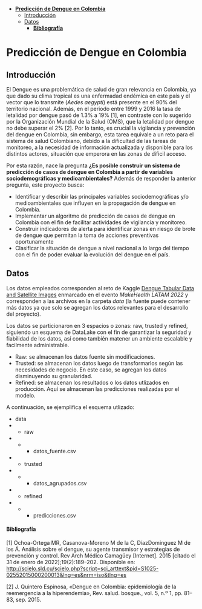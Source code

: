 - [**Predicción de Dengue en Colombia**](#predicción-de-dengue-en-colombia)
  - [Introducción](#introducción)
  - [Datos](#datos)
      - [**Bibliografía**](#bibliografía)
# **Predicción de Dengue en Colombia**
## Introducción
El Dengue es una problemática de salud de gran relevancia en Colombia, ya que dado su clima tropical es una enfermadad endémica en este país y el vector que lo transmite (*Aedes aegypti*) está presente en el 90% del territorio nacional. Además, en el periodo entre 1999 y 2016 la tasa de letalidad por dengue pasó de 1.3% a 19% [1], en contraste con lo sugerido por la Organización Mundial de la Salud (OMS), que la letalidad por dengue no debe superar el 2% [2]. Por lo tanto, es crucial la vigilancia y prevención del dengue en Colombia, sin embargo, esta tarea equivale a un reto para el sistema de salud Colombiano, debido a la dificultad de las tareas de monitoreo, a la necesidad de información actualizada y disponible para los distintos actores, situación que emperora en las zonas de dificil acceso. 

Por esta razón,  nace la pregunta **¿Es posible construir un sistema de predicción de casos de dengue en Colombia a partir de variables sociodemográficas y medioambientales?** Además de responder la anterior pregunta, este proyecto busca: 

- Identificar y describir las principales variables sociodemográficas y/o medioambientales que influyen en la propagación de dengue en Colombia.
- Implementar un algoritmo de predicción de casos de dengue en Colombia con el fin de facilitar actividades de vigilancia y monitoreo.
- Construir indicadores de alerta para identificar zonas en riesgo de brote de dengue que permitan la toma de acciones preventivas oportunamente
- Clasificar la situación de dengue a nivel nacional a lo largo del tiempo con el fin de poder evaluar la evolución del dengue en el país. 

## Datos
Los datos empleados corresponden al reto de Kaggle [Dengue Tabular Data and Satellite Images](https://www.kaggle.com/datasets/davidrestrepo/dengue) enmarcado en el evento *MakeHealth LATAM 2022* y corresponden a las archivos en la carpeta *data* (la fuente puede contener más datos ya que solo se agregan los datos relevantes para el desarrollo del proyecto).

Los datos se particionaron en 3 espacios o zonas: raw, trusted y refined, siguiendo un esquema de DataLake con el fin de garantizar la seguridad y fiabilidad de los datos, así como también matener un ambiente escalable y facilmente administrable.
 
- Raw: se almacenan los datos fuente sin modificaciones. 
- Trusted: se almacenan los datos luego de transformarlos según las necesidades de negocio. En este caso, se agregan los datos disminuyendo su granularidad. 
- Refined: se almacenan los resultados o los datos utlizados en producción. Aquí se almacenan las predicciones realizadas por el modelo. 

A continuación, se ejemplifica el esquema utlizado: 
- data
- - raw
- - - datos_fuente.csv
- - trusted
- - - datos_agrupados.csv
- - refined
- - - predicciones.csv





#### **Bibliografía**
[1] Ochoa-Ortega MR, Casanova-Moreno M de la C, DíazDominguez M de los Á. Análisis sobre el dengue, su agente transmisor y estrategias de prevención y control. Rev Arch Médico Camagüey [Internet]. 2015 [citado el 31 de enero de 2022];19(2):189–202. Disponible en: http://scielo.sld.cu/scielo.php?script=sci_arttext&pid=S1025-02552015000200013&lng=es&nrm=iso&tlng=es

[2] J. Quintero Espinosa, «Dengue en Colombia: epidemiología de la reemergencia a la hiperendemia», Rev. salud. bosque., vol. 5, n.º 1, pp. 81–83, sep. 2015.